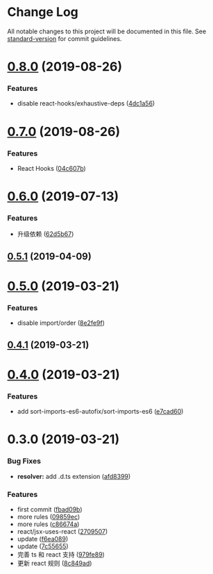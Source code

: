 # Change Log

All notable changes to this project will be documented in this file. See [standard-version](https://github.com/conventional-changelog/standard-version) for commit guidelines.

# [0.8.0](https://github.com/fjc0k/eslint-config-io/compare/v0.7.0...v0.8.0) (2019-08-26)


### Features

* disable react-hooks/exhaustive-deps ([4dc1a56](https://github.com/fjc0k/eslint-config-io/commit/4dc1a56))



# [0.7.0](https://github.com/fjc0k/eslint-config-io/compare/v0.6.0...v0.7.0) (2019-08-26)


### Features

* React Hooks ([04c607b](https://github.com/fjc0k/eslint-config-io/commit/04c607b))



# [0.6.0](https://github.com/fjc0k/eslint-config-io/compare/v0.5.1...v0.6.0) (2019-07-13)


### Features

* 升级依赖 ([62d5b67](https://github.com/fjc0k/eslint-config-io/commit/62d5b67))



## [0.5.1](https://github.com/fjc0k/eslint-config-io/compare/v0.5.0...v0.5.1) (2019-04-09)



# [0.5.0](https://github.com/fjc0k/eslint-config-io/compare/v0.4.1...v0.5.0) (2019-03-21)


### Features

* disable import/order ([8e2fe9f](https://github.com/fjc0k/eslint-config-io/commit/8e2fe9f))



## [0.4.1](https://github.com/fjc0k/eslint-config-io/compare/v0.4.0...v0.4.1) (2019-03-21)



# [0.4.0](https://github.com/fjc0k/eslint-config-io/compare/v0.3.0...v0.4.0) (2019-03-21)


### Features

* add sort-imports-es6-autofix/sort-imports-es6 ([e7cad60](https://github.com/fjc0k/eslint-config-io/commit/e7cad60))



# 0.3.0 (2019-03-21)


### Bug Fixes

* **resolver:** add .d.ts extension ([afd8399](https://github.com/fjc0k/eslint-config-io/commit/afd8399))


### Features

* first commit ([fbad09b](https://github.com/fjc0k/eslint-config-io/commit/fbad09b))
* more rules ([09859ec](https://github.com/fjc0k/eslint-config-io/commit/09859ec))
* more rules ([c86674a](https://github.com/fjc0k/eslint-config-io/commit/c86674a))
* react/jsx-uses-react ([2709507](https://github.com/fjc0k/eslint-config-io/commit/2709507))
* update ([f6ea089](https://github.com/fjc0k/eslint-config-io/commit/f6ea089))
* update ([7c55655](https://github.com/fjc0k/eslint-config-io/commit/7c55655))
* 完善 ts 和 react 支持 ([979fe89](https://github.com/fjc0k/eslint-config-io/commit/979fe89))
* 更新 react 规则 ([8c849ad](https://github.com/fjc0k/eslint-config-io/commit/8c849ad))
